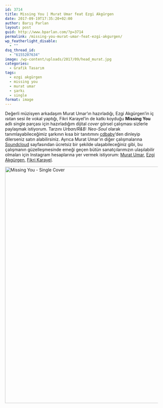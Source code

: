 ```yaml
---
id: 3714
title: Missing You | Murat Umar feat Ezgi Akgürgen
date: 2017-09-19T17:35:20+02:00
author: Barış Parlan
layout: post
guid: http://www.bparlan.com/?p=3714
permalink: /missing-you-murat-umar-feat-ezgi-akgurgen/
wp_featherlight_disable:
  - ""
dsq_thread_id:
  - "6155207634"
image: /wp-content/uploads/2017/09/head_murat.jpg
categories:
  - Grafik Tasarım
tags:
  - ezgi akgürgen
  - missing you
  - murat umar
  - şarkı
  - single
format: image
---
```

<div class="ttr_start">
</div>

Değerli müzisyen arkadaşım Murat Umar&#8217;ın hazırladığı, Ezgi Akgürgen&#8217;in iç ısıtan sesi ile vokal yaptığı, Fikri Karayel&#8217;in de katkı koyduğu **Missing You** adlı single parçası için hazırladığım dijital _cover_ görsel çalışması sizlerle paylaşmak istiyorum. Tarzını _Urban/R&B: Neo-Soul_ olarak tanımlayabileceğimiz şarkının kısa bir tanıtımını <a href="https://store.cdbaby.com/cd/ezgiakgurgen" target="_blank" rel="noopener">cdbaby</a>&#8216;den dinleyip dilerseniz satın alabilirsiniz. Ayrıca Murat Umar&#8217;ın diğer çalışmalarına <a href="https://soundcloud.com/murat-umar" target="_blank" rel="noopener">Soundcloud</a> sayfasından ücretsiz bir şekilde ulaşabileceğiniz gibi, bu çalışmanın güzelleşmesinde emeği geçen bütün sanatçılarımızın ulaşılabilir olmaları için Instagram hesaplarına yer vermek istiyorum: <a href="https://www.instagram.com/ghost__city/" target="_blank" rel="noopener">Murat Umar</a>, <a href="https://www.instagram.com/ezgi_a/" target="_blank" rel="noopener">Ezgi Akgürgen</a>, <a href="https://www.instagram.com/fikrikarayel/" target="_blank" rel="noopener">Fikri Karayel</a>.

[<img class="size-large wp-image-3716 aligncenter" src="https://i2.wp.com/www.bparlan.com/wp-content/uploads/2017/09/missing_you_v6-Full.jpg?resize=780%2C780" alt="Missing You - Single Cover" width="780" height="780" srcset="https://i2.wp.com/www.bparlan.com/wp-content/uploads/2017/09/missing_you_v6-Full.jpg?resize=1060%2C1060 1060w, https://i2.wp.com/www.bparlan.com/wp-content/uploads/2017/09/missing_you_v6-Full.jpg?resize=150%2C150 150w, https://i2.wp.com/www.bparlan.com/wp-content/uploads/2017/09/missing_you_v6-Full.jpg?resize=300%2C300 300w, https://i2.wp.com/www.bparlan.com/wp-content/uploads/2017/09/missing_you_v6-Full.jpg?resize=768%2C768 768w, https://i2.wp.com/www.bparlan.com/wp-content/uploads/2017/09/missing_you_v6-Full.jpg?resize=500%2C500 500w, https://i2.wp.com/www.bparlan.com/wp-content/uploads/2017/09/missing_you_v6-Full.jpg?resize=160%2C160 160w, https://i2.wp.com/www.bparlan.com/wp-content/uploads/2017/09/missing_you_v6-Full.jpg?resize=320%2C320 320w, https://i2.wp.com/www.bparlan.com/wp-content/uploads/2017/09/missing_you_v6-Full.jpg?w=1600 1600w" sizes="(max-width: 780px) 100vw, 780px" data-recalc-dims="1" />](https://i2.wp.com/www.bparlan.com/wp-content/uploads/2017/09/missing_you_v6-Full.jpg)

<div class="ttr_end">
</div>